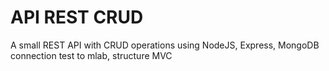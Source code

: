 # API REST CRUD

A small REST API with CRUD operations using NodeJS, Express, MongoDB connection test to mlab, structure MVC
